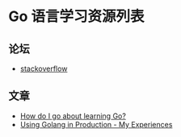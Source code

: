 # Go 语言学习资源列表


## 论坛
* [stackoverflow](https://stackoverflow.com/questions/tagged/go)

## 文章
* [How do I go about learning Go?](https://medium.com/@IndianGuru/how-do-i-go-about-learning-go-3a58a3a29a0b)
* [Using Golang in Production - My Experiences](http://blog.tamizhvendan.in/blog/2017/05/01/using-golang-in-production-my-experiences/)
